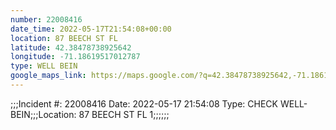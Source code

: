 ```yaml
---
number: 22008416
date_time: 2022-05-17T21:54:08+00:00
location: 87 BEECH ST FL 
latitude: 42.38478738925642
longitude: -71.18619517012787
type: WELL BEIN
google_maps_link: https://maps.google.com/?q=42.38478738925642,-71.18619517012787
---
```


;;;Incident #: 22008416   Date: 2022-05-17 21:54:08   Type: CHECK WELL-BEIN;;;Location: 87 BEECH ST FL 1;;;;;;
